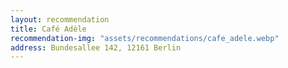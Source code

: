```yaml
---
layout: recommendation
title: Café Adèle
recommendation-img: "assets/recommendations/cafe_adele.webp"
address: Bundesallee 142, 12161 Berlin
---
```

